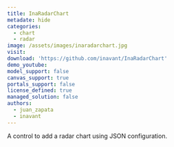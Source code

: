 ```yaml
---
title: InaRadarChart
metadate: hide
categories:
  - chart
  - radar
image: /assets/images/inaradarchart.jpg
visit: 
download: 'https://github.com/inavant/InaRadarChart'
demo_youtube: 
model_support: false
canvas_support: true
portals_support: false
license_defined: true
managed_solution: false
authors:
  - juan_zapata
  - inavant
---
```

A control to add a radar chart using JSON configuration.
